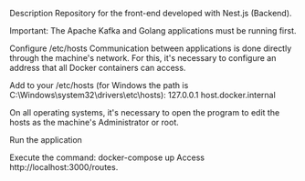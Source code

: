 Description
Repository for the front-end developed with Nest.js (Backend).

Important: The Apache Kafka and Golang applications must be running first.

Configure /etc/hosts
Communication between applications is done directly through the machine's network. For this, it's necessary to configure an address that all Docker containers can access.

Add to your /etc/hosts (for Windows the path is C:\Windows\system32\drivers\etc\hosts):
127.0.0.1 host.docker.internal

On all operating systems, it's necessary to open the program to edit the hosts as the machine's Administrator or root.

Run the application

Execute the command:
docker-compose up
Access http://localhost:3000/routes.

